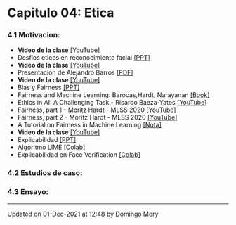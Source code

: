 
# Capitulo 04: Etica
### 4.1 Motivacion:
* **Video de la clase** [[YouTube]](https://youtu.be/IAVd_Dp1m2M)
* Desfios eticos en reconocimiento facial [[PPT]](https://www.dropbox.com/s/dpzx2nlr79y565k/2021-FaceEthics.pptx?dl=0)
* **Video de la clase** [[YouTube]](https://youtu.be/aghB78S4zbU)
* Presentacion de Alejandro Barros [[PDF]](https://github.com/domingomery/vision/blob/master/clases/Cap04_Etica/presentations/2019-PresentacionAlejandroBarros.pdf)
* **Video de la clase** [[YouTube]](https://youtu.be/sNGriIvCtoY)
* Bias y Fairness [[PPT]](https://github.com/domingomery/vision/blob/master/clases/Cap04_Etica/presentations/CV04_Bias.pptx)
* Fairness and Machine Learning: Barocas,Hardt, Narayanan [[Book]](https://fairmlbook.org/pdf/fairmlbook.pdf)
* Ethics in AI: A Challenging Task - Ricardo Baeza-Yates [[YouTube]](https://youtu.be/rMU9pJCyJYY)
* Fairness, part 1 - Moritz Hardt - MLSS 2020 [[YouTube]](https://youtu.be/Igq_S_7IfOU)
* Fairness, part 2 - Moritz Hardt - MLSS 2020 [[YouTube]](https://youtu.be/9oNVFQ9llPc)
* A Tutorial on Fairness in Machine Learning [[Nota]](https://towardsdatascience.com/a-tutorial-on-fairness-in-machine-learning-3ff8ba1040cb)
* **Video de la clase** [[YouTube]](https://youtu.be/skhnN2DJ7Xs)
* Explicabilidad [[PPT]](https://github.com/domingomery/vision/blob/master/clases/Cap04_Etica/presentations/CV04_Explicabilidad.pptx)
* Algoritmo LIME [[Colab]](https://colab.research.google.com/drive/1Jd9yrMMgqU2zFeHjinQwV7BjL3FoeU36?usp=sharing)
* Explicabilidad en Face Verification [[Colab]](https://colab.research.google.com/drive/1vFaJHyed5kKWaORaz5Fk6meh_duoCm-x?usp=sharing)
### 4.2 Estudios de caso:
### 4.3 Ensayo:
---


Updated on 01-Dec-2021 at 12:48 by Domingo Mery
